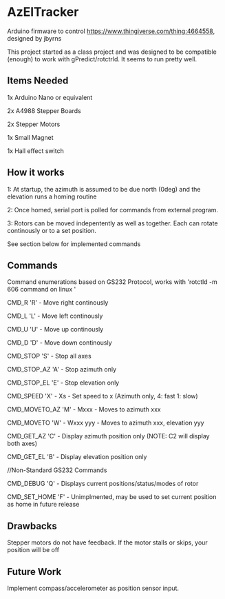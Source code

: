 # AzElTracker
Arduino firmware to control https://www.thingiverse.com/thing:4664558, designed by jbyrns

This project started as a class project and was designed to be compatible (enough) to work with gPredict/rotctrld. It seems to run pretty well.

## Items Needed
1x Arduino Nano or equivalent

2x A4988 Stepper Boards

2x Stepper Motors

1x Small Magnet

1x Hall effect switch


## How it works
1: At startup, the azimuth is assumed to be due north (0deg) and the elevation runs a homing routine

2: Once homed, serial port is polled for commands from external program.

3: Rotors can be moved indepentently as well as together. Each can rotate continously or to a set position.

See section below for implemented commands

## Commands
Command enumerations based on GS232 Protocol, works with 'rotctld -m 606 command on linux '

CMD_R 'R' - Move right continously

CMD_L 'L' - Move left continously

CMD_U 'U' - Move up continously

CMD_D 'D' - Move down continously

CMD_STOP 'S' - Stop all axes

CMD_STOP_AZ 'A' - Stop azimuth only

CMD_STOP_EL 'E' - Stop elevation only

CMD_SPEED 'X' - Xs - Set speed to x (Azimuth only, 4: fast 1: slow)

CMD_MOVETO_AZ 'M' - Mxxx  - Moves to azimuth xxx

CMD_MOVETO 'W' - Wxxx yyy - Moves to azimuth xxx, elevation yyy

CMD_GET_AZ 'C' - Display azimuth position only (NOTE: C2 will display both axes)

CMD_GET_EL 'B' - Display elevation position only

//Non-Standard GS232 Commands

CMD_DEBUG 'Q' - Displays current positions/status/modes of rotor

CMD_SET_HOME 'F' - Unimplmented, may be used to set current position as home in future release


## Drawbacks
Stepper motors do not have feedback. If the motor stalls or skips, your position will be off

## Future Work
Implement compass/accelerometer as position sensor input.
